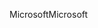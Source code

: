 <span data-ttu-id="6319e-101">Microsoft</span><span class="sxs-lookup"><span data-stu-id="6319e-101">Microsoft</span></span>